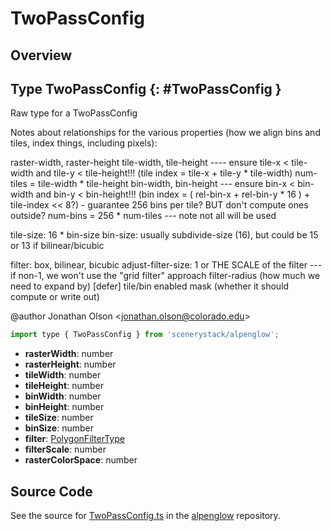 # TwoPassConfig

## Overview



## Type TwoPassConfig {: #TwoPassConfig }


Raw type for a TwoPassConfig

Notes about relationships for the various properties (how we align bins and tiles, index things, including pixels):

raster-width, raster-height
tile-width, tile-height ---- ensure tile-x &lt; tile-width and tile-y &lt; tile-height!!!
  (tile index = tile-x + tile-y * tile-width)
num-tiles = tile-width * tile-height
bin-width, bin-height --- ensure bin-x &lt; bin-width and bin-y &lt; bin-height!!!
  (bin index = ( rel-bin-x + rel-bin-y * 16 ) + tile-index &lt;&lt; 8?) - guarantee 256 bins per tile? BUT don't compute ones outside?
num-bins = 256 * num-tiles --- note not all will be used

tile-size: 16 * bin-size
bin-size: usually subdivide-size (16), but could be 15 or 13 if bilinear/bicubic

filter: box, bilinear, bicubic
adjust-filter-size: 1 or THE SCALE of the filter --- if non-1, we won't use the "grid filter" approach
filter-radius (how much we need to expand by)
[defer] tile/bin enabled mask (whether it should compute or write out)

@author Jonathan Olson &lt;jonathan.olson@colorado.edu&gt;

```js
import type { TwoPassConfig } from 'scenerystack/alpenglow';
```


- **rasterWidth**: <span style="color: hsla(calc(var(--md-hue) + 180deg),80%,40%,1);">number</span>
- **rasterHeight**: <span style="color: hsla(calc(var(--md-hue) + 180deg),80%,40%,1);">number</span>
- **tileWidth**: <span style="color: hsla(calc(var(--md-hue) + 180deg),80%,40%,1);">number</span>
- **tileHeight**: <span style="color: hsla(calc(var(--md-hue) + 180deg),80%,40%,1);">number</span>
- **binWidth**: <span style="color: hsla(calc(var(--md-hue) + 180deg),80%,40%,1);">number</span>
- **binHeight**: <span style="color: hsla(calc(var(--md-hue) + 180deg),80%,40%,1);">number</span>
- **tileSize**: <span style="color: hsla(calc(var(--md-hue) + 180deg),80%,40%,1);">number</span>
- **binSize**: <span style="color: hsla(calc(var(--md-hue) + 180deg),80%,40%,1);">number</span>
- **filter**: [PolygonFilterType](../alpenglow/PolygonFilterType.md)
- **filterScale**: <span style="color: hsla(calc(var(--md-hue) + 180deg),80%,40%,1);">number</span>
- **rasterColorSpace**: <span style="color: hsla(calc(var(--md-hue) + 180deg),80%,40%,1);">number</span>




## Source Code

See the source for [TwoPassConfig.ts](https://github.com/phetsims/alpenglow/blob/main/js/webgpu/wgsl/rasterize-two-pass/TwoPassConfig.ts) in the [alpenglow](https://github.com/phetsims/alpenglow) repository.
